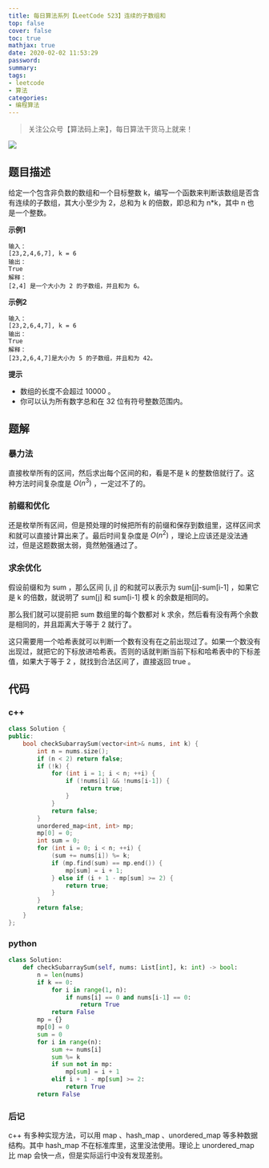 ```yaml
---
title: 每日算法系列【LeetCode 523】连续的子数组和
top: false
cover: false
toc: true
mathjax: true
date: 2020-02-02 11:53:29
password:
summary:
tags:
- leetcode
- 算法
categories:
- 编程算法
---
```


> 关注公众号【算法码上来】，每日算法干货马上就来！

![](/medias/contact.jpg)

## 题目描述
给定一个包含非负数的数组和一个目标整数 k，编写一个函数来判断该数组是否含有连续的子数组，其大小至少为 2，总和为 k 的倍数，即总和为 n*k，其中 n 也是一个整数。

**示例1**
```text
输入：
[23,2,4,6,7], k = 6
输出：
True
解释：
[2,4] 是一个大小为 2 的子数组，并且和为 6。
```

**示例2**
```text
输入：
[23,2,6,4,7], k = 6
输出：
True
解释：
[23,2,6,4,7]是大小为 5 的子数组，并且和为 42。
```

**提示**
* 数组的长度不会超过 10000 。
* 你可以认为所有数字总和在 32 位有符号整数范围内。

## 题解
### 暴力法
直接枚举所有的区间，然后求出每个区间的和，看是不是 k 的整数倍就行了。这种方法时间复杂度是 $O(n^3)$ ，一定过不了的。

### 前缀和优化
还是枚举所有区间，但是预处理的时候把所有的前缀和保存到数组里，这样区间求和就可以直接计算出来了。最后时间复杂度是 $O(n^2)$ ，理论上应该还是没法通过，但是这题数据太弱，竟然勉强通过了。

### 求余优化
假设前缀和为 sum ，那么区间 [i, j] 的和就可以表示为 sum[j]-sum[i-1] ，如果它是 k 的倍数，就说明了 sum[j] 和 sum[i-1] 模 k 的余数是相同的。

那么我们就可以提前把 sum 数组里的每个数都对 k 求余，然后看有没有两个余数是相同的，并且距离大于等于 2 就行了。

这只需要用一个哈希表就可以判断一个数有没有在之前出现过了。如果一个数没有出现过，就把它的下标放进哈希表。否则的话就判断当前下标和哈希表中的下标差值，如果大于等于 2 ，就找到合法区间了，直接返回 true 。


## 代码
### c++
```cpp
class Solution {
public:
    bool checkSubarraySum(vector<int>& nums, int k) {
        int n = nums.size();
        if (n < 2) return false;
        if (!k) {
            for (int i = 1; i < n; ++i) {
                if (!nums[i] && !nums[i-1]) {
                    return true;
                }
            }
            return false;
        }
        unordered_map<int, int> mp;
        mp[0] = 0;
        int sum = 0;
        for (int i = 0; i < n; ++i) {
            (sum += nums[i]) %= k;
            if (mp.find(sum) == mp.end()) {
                mp[sum] = i + 1;
            } else if (i + 1 - mp[sum] >= 2) {
                return true;
            }
        }
        return false;
    }
};
```

### python
```python
class Solution:
    def checkSubarraySum(self, nums: List[int], k: int) -> bool:
        n = len(nums)
        if k == 0:
            for i in range(1, n):
                if nums[i] == 0 and nums[i-1] == 0:
                    return True
            return False
        mp = {}
        mp[0] = 0
        sum = 0
        for i in range(n):
            sum += nums[i]
            sum %= k
            if sum not in mp:
                mp[sum] = i + 1
            elif i + 1 - mp[sum] >= 2:
                return True
        return False
```

### 后记
c++ 有多种实现方法，可以用 map 、hash_map 、unordered_map 等多种数据结构。其中 hash_map 不在标准库里，这里没法使用。理论上 unordered_map 比 map 会快一点，但是实际运行中没有发现差别。